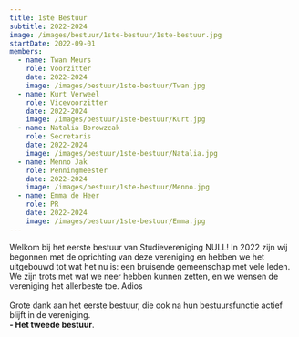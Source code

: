 ```yaml
---
title: 1ste Bestuur
subtitle: 2022-2024
image: /images/bestuur/1ste-bestuur/1ste-bestuur.jpg
startDate: 2022-09-01
members:
  - name: Twan Meurs
    role: Voorzitter
    date: 2022-2024
    image: /images/bestuur/1ste-bestuur/Twan.jpg
  - name: Kurt Verweel
    role: Vicevoorzitter
    date: 2022-2024
    image: /images/bestuur/1ste-bestuur/Kurt.jpg
  - name: Natalia Borowzcak
    role: Secretaris
    date: 2022-2024
    image: /images/bestuur/1ste-bestuur/Natalia.jpg
  - name: Menno Jak
    role: Penningmeester
    date: 2022-2024
    image: /images/bestuur/1ste-bestuur/Menno.jpg
  - name: Emma de Heer
    role: PR
    date: 2022-2024
    image: /images/bestuur/1ste-bestuur/Emma.jpg
---
```


Welkom bij het eerste bestuur van Studievereniging NULL! In 2022 zijn wij begonnen met de oprichting van deze vereniging en hebben we het uitgebouwd tot wat het nu is: een bruisende gemeenschap met vele leden. We zijn trots met wat we neer hebben kunnen zetten, en we wensen de vereniging het allerbeste toe. Adios
<br>
<br>
Grote dank aan het eerste bestuur, die ook na hun bestuursfunctie actief blijft in de vereniging.
<br>
<b>- Het tweede bestuur</b>.